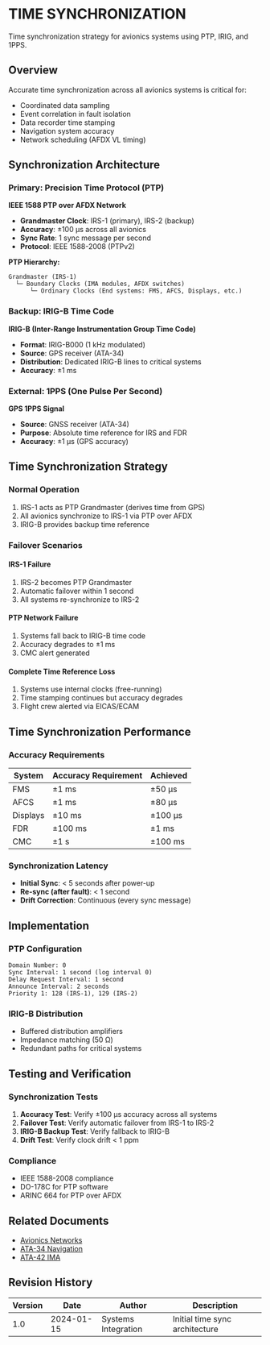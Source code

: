 # TIME SYNCHRONIZATION

Time synchronization strategy for avionics systems using PTP, IRIG, and 1PPS.

## Overview

Accurate time synchronization across all avionics systems is critical for:
- Coordinated data sampling
- Event correlation in fault isolation
- Data recorder time stamping
- Navigation system accuracy
- Network scheduling (AFDX VL timing)

## Synchronization Architecture

### Primary: Precision Time Protocol (PTP)

**IEEE 1588 PTP over AFDX Network**
- **Grandmaster Clock**: IRS-1 (primary), IRS-2 (backup)
- **Accuracy**: ±100 μs across all avionics
- **Sync Rate**: 1 sync message per second
- **Protocol**: IEEE 1588-2008 (PTPv2)

**PTP Hierarchy:**
```
Grandmaster (IRS-1)
  └─ Boundary Clocks (IMA modules, AFDX switches)
      └─ Ordinary Clocks (End systems: FMS, AFCS, Displays, etc.)
```

### Backup: IRIG-B Time Code

**IRIG-B (Inter-Range Instrumentation Group Time Code)**
- **Format**: IRIG-B000 (1 kHz modulated)
- **Source**: GPS receiver (ATA-34)
- **Distribution**: Dedicated IRIG-B lines to critical systems
- **Accuracy**: ±1 ms

### External: 1PPS (One Pulse Per Second)

**GPS 1PPS Signal**
- **Source**: GNSS receiver (ATA-34)
- **Purpose**: Absolute time reference for IRS and FDR
- **Accuracy**: ±1 μs (GPS accuracy)

## Time Synchronization Strategy

### Normal Operation
1. IRS-1 acts as PTP Grandmaster (derives time from GPS)
2. All avionics synchronize to IRS-1 via PTP over AFDX
3. IRIG-B provides backup time reference

### Failover Scenarios

#### IRS-1 Failure
1. IRS-2 becomes PTP Grandmaster
2. Automatic failover within 1 second
3. All systems re-synchronize to IRS-2

#### PTP Network Failure
1. Systems fall back to IRIG-B time code
2. Accuracy degrades to ±1 ms
3. CMC alert generated

#### Complete Time Reference Loss
1. Systems use internal clocks (free-running)
2. Time stamping continues but accuracy degrades
3. Flight crew alerted via EICAS/ECAM

## Time Synchronization Performance

### Accuracy Requirements

| System | Accuracy Requirement | Achieved |
|--------|---------------------|----------|
| FMS | ±1 ms | ±50 μs |
| AFCS | ±1 ms | ±80 μs |
| Displays | ±10 ms | ±100 μs |
| FDR | ±100 ms | ±1 ms |
| CMC | ±1 s | ±100 ms |

### Synchronization Latency
- **Initial Sync**: < 5 seconds after power-up
- **Re-sync (after fault)**: < 1 second
- **Drift Correction**: Continuous (every sync message)

## Implementation

### PTP Configuration
```
Domain Number: 0
Sync Interval: 1 second (log interval 0)
Delay Request Interval: 1 second
Announce Interval: 2 seconds
Priority 1: 128 (IRS-1), 129 (IRS-2)
```

### IRIG-B Distribution
- Buffered distribution amplifiers
- Impedance matching (50 Ω)
- Redundant paths for critical systems

## Testing and Verification

### Synchronization Tests
1. **Accuracy Test**: Verify ±100 μs accuracy across all systems
2. **Failover Test**: Verify automatic failover from IRS-1 to IRS-2
3. **IRIG-B Backup Test**: Verify fallback to IRIG-B
4. **Drift Test**: Verify clock drift < 1 ppm

### Compliance
- IEEE 1588-2008 compliance
- DO-178C for PTP software
- ARINC 664 for PTP over AFDX

## Related Documents

- [Avionics Networks](./AVIONICS_NETWORKS.md)
- [ATA-34 Navigation](../01-SYSTEMS/ATA-34_NAVIGATION/INTEGRATION_VIEW.md)
- [ATA-42 IMA](../01-SYSTEMS/ATA-42_INTEGRATED_MODULAR_AVIONICS/INTEGRATION_VIEW.md)

## Revision History

| Version | Date | Author | Description |
|---------|------|--------|-------------|
| 1.0 | 2024-01-15 | Systems Integration | Initial time sync architecture |
